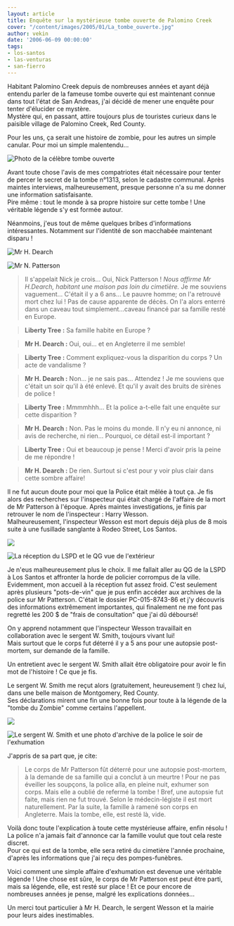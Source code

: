```yaml
---
layout: article
title: Enquête sur la mystérieuse tombe ouverte de Palomino Creek
cover: "/content/images/2005/01/La_tombe_ouverte.jpg"
author: vekin
date: '2006-06-09 00:00:00'
tags:
- los-santos
- las-venturas
- san-fierro
---
```


Habitant Palomino Creek depuis de nombreuses années et ayant déjà entendu parler de la fameuse tombe ouverte qui est maintenant connue dans tout l'état de San Andreas, j'ai décidé de mener une enquête pour tenter d'élucider ce mystère.  
Mystère qui, en passant, attire toujours plus de touristes curieux dans le paisible village de Palomino Creek, Red County.

Pour les uns, ça serait une histoire de zombie, pour les autres un simple canular. Pour moi un simple malentendu...

![Photo de la célèbre tombe ouverte](  /content/images/2005/01/La_tombe_ouverte.jpg)

Avant toute chose l'avis de mes compatriotes était nécessaire pour tenter de percer le secret de la tombe n°1313, selon le cadastre communal. Après maintes interviews, malheureusement, presque personne n'a su me donner une information satisfaisante.  
Pire même : tout le monde à sa propre histoire sur cette tombe ! Une véritable légende s'y est formée autour.

Néanmoins, j'eus tout de même quelques bribes d'informations intéressantes. Notamment sur l'identité de son macchabée maintenant disparu !

![Mr H. Dearch](  /content/images/2005/01/Mr_H__Dearch.jpg)

![Mr N. Patterson](  /content/images/2005/01/Mr_Nick_Patterson.jpg)

> Il s'appelait Nick je crois... Oui, Nick Patterson ! _Nous affirme Mr H.Dearch, habitant une maison pas loin du cimetière._ Je me souviens vaguement... C'était il y a 6 ans... Le pauvre homme; on l'a retrouvé mort chez lui ! Pas de cause apparente de décès. On l'a alors enterré dans un caveau tout simplement...caveau financé par sa famille resté en Europe.

> **Liberty Tree&nbsp;:** Sa famille habite en Europe ?

> **Mr H. Dearch :** Oui, oui... et en Angleterre il me semble!

> **Liberty Tree&nbsp;:** Comment expliquez-vous la disparition du corps ? Un acte de vandalisme ?

> **Mr H. Dearch :** Non... je ne sais pas... Attendez ! Je me souviens que c'était un soir qu'il à été enlevé. Et qu'il y avait des bruits de sirènes de police !

> **Liberty Tree&nbsp;:** Mmmmhhh... Et la police a-t-elle fait une enquête sur cette disparition ?

> **Mr H. Dearch :** Non. Pas le moins du monde. Il n'y eu ni annonce, ni avis de recherche, ni rien... Pourquoi, ce détail est-il important ?

> **Liberty Tree&nbsp;:** Oui et beaucoup je pense ! Merci d'avoir pris la peine de me répondre !

> **Mr H. Dearch :** De rien. Surtout si c'est pour y voir plus clair dans cette sombre affaire!

Il ne fut aucun doute pour moi que la Police était mêlée à tout ça. Je fis alors des recherches sur l'inspecteur qui était chargé de l'affaire de la mort de Mr Patterson à l'époque. Après maintes investigations, je finis par retrouver le nom de l'inspecteur : Harry Wesson.  
Malheureusement, l'inspecteur Wesson est mort depuis déjà plus de 8 mois suite à une fusillade sanglante à Rodeo Street, Los Santos.

![](  /content/images/2005/01/La_reception_du_LSPD.jpg)

![La réception du LSPD et le QG vue de l'extérieur](  /content/images/2005/01/LSPD_HQ.jpg)

Je n'eus malheureusement plus le choix. Il me fallait aller au QG de la LSPD à Los Santos et affronter la horde de policier corrompus de la ville. Evidemment, mon accueil à la réception fut assez froid. C'est seulement après plusieurs "pots-de-vin" que je pus enfin accéder aux archives de la police sur Mr Patterson. C'était le dossier PC-015-8743-86 et j'y découvris des informations extrêmement importantes, qui finalement ne me font pas regretté les 200 $ de "frais de consultation" que j'ai dû déboursé!

On y apprend notamment que l'inspecteur Wesson travaillait en collaboration avec le sergent W. Smith, toujours vivant lui!  
Mais surtout que le corps fut déterré il y a 5 ans pour une autopsie post-mortem, sur demande de la famille.

Un entretient avec le sergent W. Smith allait être obligatoire pour avoir le fin mot de l'histoire ! Ce que je fis.

Le sergent&nbsp;W. Smith&nbsp;me reçut alors (gratuitement, heureusement !) chez lui, dans une belle maison de Montgomery, Red County.  
Ses déclarations mirent une fin une bonne fois pour toute à la légende de la "tombe du Zombie" comme certains l'appellent.

![](  /content/images/2005/01/Sergent_W__Smith.jpg)

![Le sergent W. Smith et une photo d'archive de la police le soir de l'exhumation](  /content/images/2005/01/Image_d__archive_de_la_police.jpg)

J'appris de sa part que, je cite:

> Le corps de Mr Patterson fût déterré pour une autopsie post-mortem, à la demande de sa famille qui a conclut à un meurtre ! Pour ne pas éveiller les soupçons, la police alla, en pleine nuit, exhumer son corps. Mais elle a oublié de refermé la tombe ! Bref, une autopsie fut faite, mais rien ne fut trouvé. Selon le médecin-légiste il est mort naturellement. Par la suite, la famille à ramené son corps en Angleterre. Mais la tombe, elle, est resté là, vide.

Voilà donc toute l'explication à toute cette mystérieuse affaire, enfin résolu ! La police n'a jamais fait d'annonce car la famille voulut que tout cela reste discret.  
Pour ce qui est de la tombe, elle sera retiré du cimetière l'année prochaine, d'après les informations que j'ai reçu des pompes-funèbres.

Voici comment une simple affaire d'exhumation est devenue une véritable légende ! Une chose est sûre, le corps de Mr Patterson est peut être parti, mais sa légende, elle, est resté sur place ! Et ce pour encore de nombreuses années je pense, malgré les explications données...

Un merci tout particulier à Mr H. Dearch, le sergent Wesson et la mairie pour leurs aides inestimables.

<!--kg-card-end: markdown-->
